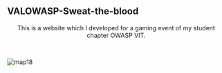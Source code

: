 ## VALOWASP-Sweat-the-blood
<p align="center">This is a website which I developed for a gaming event of my student chapter OWASP VIT.</p><br>



![map18](https://user-images.githubusercontent.com/73031725/137598483-b312a293-d5a7-4e94-87cb-617201f2cc04.jpg)
